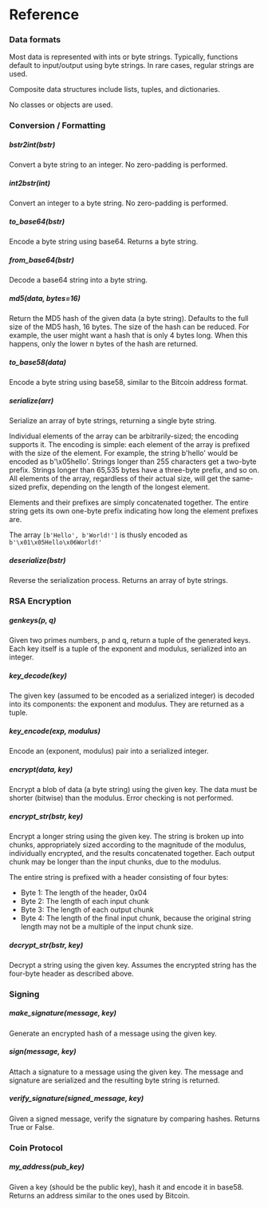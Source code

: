 # Reference

### Data formats

Most data is represented with ints or byte strings. Typically, functions default to input/output
using byte strings. In rare cases, regular strings are used.

Composite data structures include lists, tuples, and dictionaries.

No classes or objects are used.

### Conversion / Formatting

##### bstr2int(bstr)

Convert a byte string to an integer. No zero-padding is performed.

##### int2bstr(int)

Convert an integer to a byte string. No zero-padding is performed.

##### to_base64(bstr)

Encode a byte string using base64. Returns a byte string.

##### from_base64(bstr)

Decode a base64 string into a byte string.

##### md5(data, bytes=16)

Return the MD5 hash of the given data (a byte string). Defaults to the full size of the MD5 hash,
16 bytes. The size of the hash can be reduced. For example, the user might want a hash that is
only 4 bytes long. When this happens, only the lower n bytes of the hash are returned.

##### to_base58(data)

Encode a byte string using base58, similar to the Bitcoin address format.

##### serialize(arr)

Serialize an array of byte strings, returning a single byte string.

Individual elements of the array can be arbitrarily-sized; the encoding supports it.
The encoding is simple: each element of the array is prefixed with the size of the element.
For example, the string b'hello' would be encoded as b'\x05hello'. Strings longer than 255
characters get a two-byte prefix. Strings longer than 65,535 bytes have a three-byte
prefix, and so on. All elements of the array, regardless of their actual size, will get the
same-sized prefix, depending on the length of the longest element.

Elements and their prefixes are simply concatenated together. The entire string gets its
own one-byte prefix indicating how long the element prefixes are.

The array `[b'Hello', b'World!']` is thusly encoded as `b'\x01\x05Hello\x06World!'`

##### deserialize(bstr)

Reverse the serialization process. Returns an array of byte strings.

### RSA Encryption

##### genkeys(p, q)

Given two primes numbers, p and q, return a tuple of the generated keys. Each key itself is a
tuple of the exponent and modulus, serialized into an integer.

##### key_decode(key)

The given key (assumed to be encoded as a serialized integer) is decoded into its components:
the exponent and modulus. They are returned as a tuple.

##### key_encode(exp, modulus)

Encode an (exponent, modulus) pair into a serialized integer.

##### encrypt(data, key)

Encrypt a blob of data (a byte string) using the given key. The data must be shorter (bitwise)
than the modulus. Error checking is not performed.

##### encrypt_str(bstr, key)

Encrypt a longer string using the given key. The string is broken up into chunks, appropriately
sized according to the magnitude of the modulus, individually encrypted, and the results
concatenated together. Each output chunk may be longer than the input chunks, due to the
modulus.

The entire string is prefixed with a header consisting of four bytes:

* Byte 1: The length of the header, 0x04
* Byte 2: The length of each input chunk
* Byte 3: The length of each output chunk
* Byte 4: The length of the final input chunk, because the original string length may not
  be a multiple of the input chunk size.

##### decrypt_str(bstr, key)

Decrypt a string using the given key. Assumes the encrypted string has the four-byte header
as described above.

### Signing

##### make_signature(message, key)

Generate an encrypted hash of a message using the given key.

##### sign(message, key)

Attach a signature to a message using the given key. The message and signature
are serialized and the resulting byte string is returned.

##### verify_signature(signed_message, key)

Given a signed message, verify the signature by comparing hashes. Returns True or False.

### Coin Protocol

##### my_address(pub_key)

Given a key (should be the public key), hash it and encode it in base58. Returns an
address similar to the ones used by Bitcoin.
